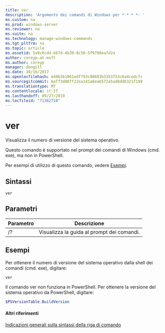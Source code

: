 ```yaml
---
title: ver
description: 'Argomento dei comandi di Windows per * * * *- '
ms.custom: na
ms.prod: windows-server
ms.reviewer: na
ms.suite: na
ms.technology: manage-windows-commands
ms.tgt_pltfrm: na
ms.topic: article
ms.assetid: 5a9c6cd4-b67d-4b30-8c56-5f9798eafd2a
author: coreyp-at-msft
ms.author: coreyp
manager: dongill
ms.date: 10/16/2017
ms.openlocfilehash: e48b3b1061edf793c88693b3353753c6a4cedcfc
ms.sourcegitcommit: 6aff3d88ff22ea141a6ea6572a5ad8dd6321f199
ms.translationtype: MT
ms.contentlocale: it-IT
ms.lasthandoff: 09/27/2019
ms.locfileid: "71362718"
---
```

# <a name="ver"></a>ver



Visualizza il numero di versione del sistema operativo.

Questo comando è supportato nel prompt dei comandi di Windows (cmd. exe), ma non in PowerShell.

Per esempi di utilizzo di questo comando, vedere [Esempi](#BKMK_examples).

## <a name="syntax"></a>Sintassi

```
ver
```

## <a name="parameters"></a>Parametri

|Parametro|Descrizione|
|---------|-----------|
|/?|Visualizza la guida al prompt dei comandi.|

## <a name="BKMK_examples"></a>Esempi

Per ottenere il numero di versione del sistema operativo dalla shell dei comandi (cmd. exe), digitare:

```
ver
```

Il comando ver non funziona in PowerShell. Per ottenere la versione del sistema operativo da PowerShell, digitare:

```powershell
$PSVersionTable.BuildVersion
````


#### <a name="additional-references"></a>Altri riferimenti

[Indicazioni generali sulla sintassi della riga di comando](command-line-syntax-key.md)
